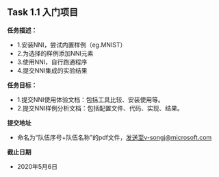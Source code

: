 ## **Task 1.1 入门项目**


**任务描述：**
- 1.安装NNI，尝试内置样例（eg.MNIST）
- 2.为选择的样例添加NNI元素
- 3.使用NNI，自行跑通程序
- 4.提交NNI集成的实验结果

**任务目标：**

- 1.提交NNI使用体验文档：包括工具比较、安装使用等。
- 2.提交NNI样例分析文档：包括配置文件、代码、实现、结果。

**提交地址**

- 命名为“队伍序号+队伍名称”的pdf文件，发送至v-songj@microsoft.com

**截止日期**

- 2020年5月6日
